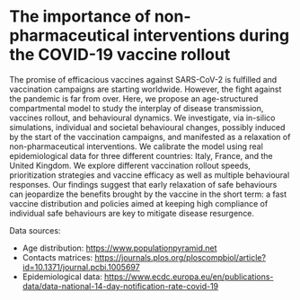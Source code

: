 # The importance of non-pharmaceutical interventions during the COVID-19 vaccine rollout

The promise of efficacious vaccines against SARS-CoV-2 is fulfilled and vaccination campaigns are starting worldwide. However, the fight against the pandemic is far from over. Here, we propose an age-structured compartmental model to study the interplay of disease transmission, vaccines rollout, and behavioural dynamics. We investigate, via in-silico simulations, individual and societal behavioural changes, possibly induced by the start of the vaccination campaigns, and manifested as a relaxation of non-pharmaceutical interventions. We calibrate the model using real epidemiological data for three different countries: Italy, France, and the United Kingdom. We explore different vaccination rollout speeds, prioritization strategies and vaccine efficacy as well as multiple behavioural responses. Our findings suggest that early relaxation of safe behaviours can jeopardize the benefits brought by the vaccine in the short term: a fast vaccine distribution and policies aimed at keeping high compliance of individual safe behaviours are key to mitigate disease resurgence.

Data sources:
- Age distribution: https://www.populationpyramid.net
- Contacts matrices: https://journals.plos.org/ploscompbiol/article?id=10.1371/journal.pcbi.1005697
- Epidemiological data: https://www.ecdc.europa.eu/en/publications-data/data-national-14-day-notification-rate-covid-19
